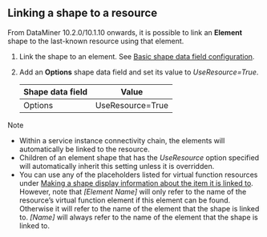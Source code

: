 ## Linking a shape to a resource

From DataMiner 10.2.0/10.1.10 onwards, it is possible to link an **Element** shape to the last-known resource using that element.

1. Link the shape to an element. See [Basic shape data field configuration](Linking_a_shape_to_an_element_a_service_or_a_redundancy_group.md#basic-shape-data-field-configuration).

2. Add an **Options** shape data field and set its value to *UseResource=True*.

    | Shape data field | Value            |
    |--------------------|------------------|
    | Options            | UseResource=True |

> [!NOTE]
> -  Within a service instance connectivity chain, the elements will automatically be linked to the resource.
> -  Children of an element shape that has the *UseResource* option specified will automatically inherit this setting unless it is overridden.
> -  You can use any of the placeholders listed for virtual function resources under [Making a shape display information about the item it is linked to](Making_a_shape_display_information_about_the_item_it_is_linked_to.md). However, note that *\[Element Name\]* will only refer to the name of the resource’s virtual function element if this element can be found. Otherwise it will refer to the name of the element that the shape is linked to. *\[Name\]* will always refer to the name of the element that the shape is linked to.
>
